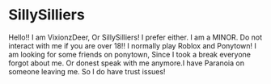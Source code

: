 # SillySilliers
Hello!! I am VixionzDeer, Or SillySilliers! I prefer either. I am a MINOR. Do not interact with me if you are over 18!! I normally play Roblox and Ponytown! I am looking for some friends on ponytown, Since I took a break everyone forgot about me. Or donest speak with me anymore.I have Paranoia on someone leaving me. So I do have trust issues!
